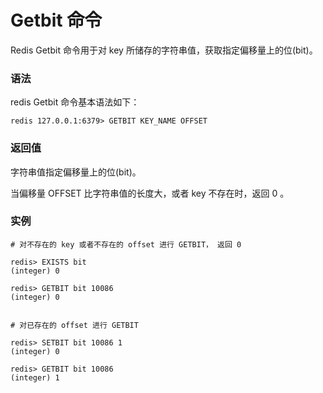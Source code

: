# Getbit 命令

Redis Getbit 命令用于对 key 所储存的字符串值，获取指定偏移量上的位(bit)。

### 语法

redis Getbit 命令基本语法如下：

```
redis 127.0.0.1:6379> GETBIT KEY_NAME OFFSET
```

### 返回值

字符串值指定偏移量上的位(bit)。

当偏移量 OFFSET 比字符串值的长度大，或者 key 不存在时，返回 0 。

### 实例

```
# 对不存在的 key 或者不存在的 offset 进行 GETBIT， 返回 0

redis> EXISTS bit
(integer) 0

redis> GETBIT bit 10086
(integer) 0


# 对已存在的 offset 进行 GETBIT

redis> SETBIT bit 10086 1
(integer) 0

redis> GETBIT bit 10086
(integer) 1
```
